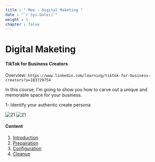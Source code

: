 ```yaml
---
title : " Mee - Digital Maketing "
date : "`r Sys.Date()`"
weight : 1
chapter : false
---
```


# Digital Maketing

#### TikTok for Business Creators 

Overview: `https://www.linkedin.com/learning/tiktok-for-business-creators?u=103729754`

In this course, I'm going to show you how to carve out a unique and memorable space for your business.

1- Identify your authentic create persona

![21](/nonotnone.0/images/2/21/1.png?featherlight=false&width=50pc)
![21](/nonotnone.0/images/2/21/4.png?featherlight=false&width=50pc)




    



#### Content

1. [Introduction](/nonotnone.0/1-intro/)
2. [Prepairation](/nonotnone.0/2-prepair/)
3. [Configuration](/nonotnone.0/3-config)
4. [Cleanup](/nonotnone.0/4-cleanup/)